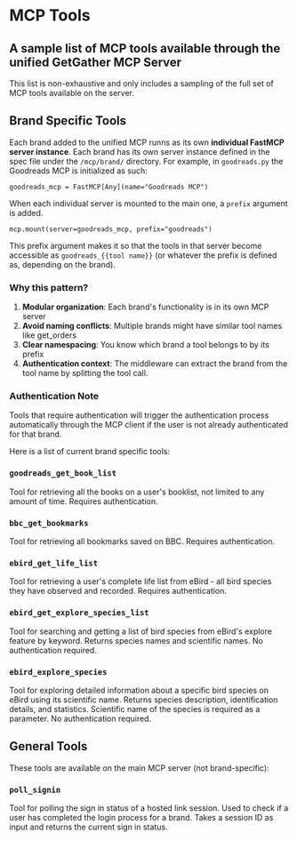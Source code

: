 # MCP Tools

## A sample list of MCP tools available through the unified GetGather MCP Server

This list is non-exhaustive and only includes a sampling of the full set of MCP tools available on the server.

## Brand Specific Tools

Each brand added to the unified MCP runns as its own **individual FastMCP server instance**. Each brand has its own server instance defined in the spec file under the `/mcp/brand/` directory. For example, in `goodreads.py` the Goodreads MCP is initialized as such:

`goodreads_mcp = FastMCP[Any](name="Goodreads MCP")`

When each individual server is mounted to the main one, a `prefix` argument is added.

`mcp.mount(server=goodreads_mcp, prefix="goodreads")`

This prefix argument makes it so that the tools in that server become accessible as `goodreads_{{tool name}}` (or whatever the prefix is defined as, depending on the brand).

### Why this pattern?

1. **Modular organization**: Each brand's functionality is in its own MCP server
2. **Avoid naming conflicts**: Multiple brands might have similar tool names like get_orders
3. **Clear namespacing**: You know which brand a tool belongs to by its prefix
4. **Authentication context**: The middleware can extract the brand from the tool name by splitting the tool call.

### Authentication Note

Tools that require authentication will trigger the authentication process automatically through the MCP client if the user is not already authenticated for that brand.

Here is a list of current brand specific tools:

### `goodreads_get_book_list`

Tool for retrieving all the books on a user's booklist, not limited to any amount of time. Requires authentication.

### `bbc_get_bookmarks`

Tool for retrieving all bookmarks saved on BBC. Requires authentication.

### `ebird_get_life_list`

Tool for retrieving a user's complete life list from eBird - all bird species they have observed and recorded. Requires authentication.

### `ebird_get_explore_species_list`

Tool for searching and getting a list of bird species from eBird's explore feature by keyword. Returns species names and scientific names. No authentication required.

### `ebird_explore_species`

Tool for exploring detailed information about a specific bird species on eBird using its scientific name. Returns species description, identification details, and statistics. Scientific name of the species is required as a parameter. No authentication required.

## General Tools

These tools are available on the main MCP server (not brand-specific):

### `poll_signin`

Tool for polling the sign in status of a hosted link session. Used to check if a user has completed the login process for a brand. Takes a session ID as input and returns the current sign in status.
